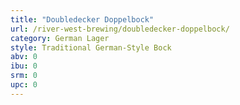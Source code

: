 ```yaml
---
title: "Doubledecker Doppelbock"
url: /river-west-brewing/doubledecker-doppelbock/
category: German Lager
style: Traditional German-Style Bock
abv: 0
ibu: 0
srm: 0
upc: 0
---
```


